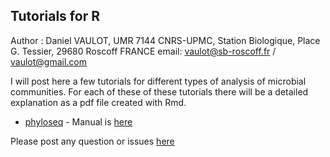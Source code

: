 ## Tutorials for R

Author : Daniel VAULOT, UMR 7144 CNRS-UPMC, Station Biologique, Place G. Tessier, 29680 Roscoff FRANCE
email: vaulot@sb-roscoff.fr / vaulot@gmail.com

I will post here a few tutorials for different types of analysis of microbial communities.  For each of these of these tutorials there will be a detailed explanation as a pdf file created with Rmd.

* [phyloseq](https://github.com/vaulot/R_tutorials/tree/master/phyloseq) - Manual is [here](https://github.com/vaulot/R_tutorials/blob/master/phyloseq/Phyloseq_tutorial.pdf)

Please post any question or issues [here](https://github.com/vaulot/R_tutorials/issues)
